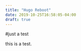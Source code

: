 ```yaml
---
title: "Hugo Reboot"
date: 2019-10-25T16:58:05-04:00
draft: true
---
```


#just a test

this is a test.
